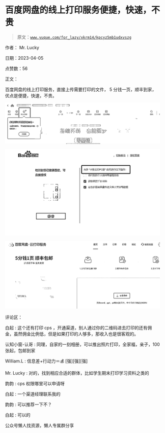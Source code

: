 # 百度网盘的线上打印服务便捷，快速，不贵

> 原文：[`www.yuque.com/for_lazy/xkrm14/kpcyz5mb1udxvszg`](https://www.yuque.com/for_lazy/xkrm14/kpcyz5mb1udxvszg)



作者： Mr. Lucky



日期：2023-04-05



点赞数：56



正文：



百度网盘的线上打印服务，直接上传需要打印的文件， 5 分钱一页，顺丰到家，优点是便捷，快速，不贵。



![](img/a9e5b820af1fc071f788484474771935.png)  

![](img/97f046766c5b0d97c32f7f5dae902348.png)  

![](img/29c5f16af329c387aba82cda73c78d26.png)



评论区：



白起 : 这个还有打印 cps ，开通渠道，别人通过你的二维码进去打印的还有佣金，虽然佣金比例低，但是如果打印的人够多，那收入也是很客观的。



认知小窗-认哥 : 同理，自家的一刻相册，可以推出照片打印，全家福，亲子，100 张起，包邮到家



William.L : 信息差+行动力＝💰 [强][强][强]



Mr. Lucky : 对的，找到相应合适的群体，比如学生期末打印学习资料之类的



韵韵 : cps 权限哪里可以申请呀



白起 : 一个渠道经理联系我的



韵韵 : 可以推荐一下不？



白起 : 可以的



公众号懒人找资源，懒人专属群分享

</ne-p></ne-p>